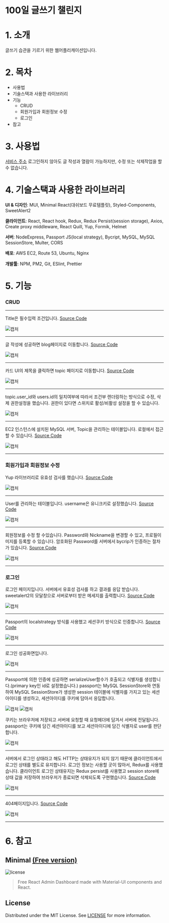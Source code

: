 # 100일 글쓰기 챌린지

# 1. 소개
  글쓰기 습관을 기르기 위한 웹어플리캐이션입니다.  
# 2. 목차
* 사용법
* 기술스택과 사용한 라이브러리
* 기능
  * CRUD
  * 회원가입과 회원정보 수정
  * 로그인
* 참고
# 3. 사용법
[서비스 주소](http://dotolee9.com)
로그인하지 않아도 글 작성과 열람이 가능하지만, 수정 또는 삭제작업을 할 수 없습니다.
# 4. 기술스택과 사용한 라이브러리
**UI & 디자인**: MUI, Minimal React(대쉬보드 무료템플릿), Styled-Components, SweetAlert2

**클라이언트**: React, React hook, Redux, Redux Persist(session storage), Axios, Create proxy middleware, React Quill, Yup, Formik, Helmet

**서버**: NodeExpress, Passport JS(local strategy), Bycript, MySQL, MySQL SessionStore, Multer, CORS

**배포**: AWS EC2, Route 53, Ubuntu, Nginx

**개발툴**: NPM, PM2, Git, ESlint, Prettier
# 5. 기능
### CRUD
---

Title은 필수입력 조건입니다. [Source Code](https://github.com/nambook445/react_----/blob/master/server/client/src/pages/Paper.js)


![캡처](https://user-images.githubusercontent.com/94095336/168008299-f089fd99-7761-407b-b519-e30b0bf5907f.png)

---

글 작성에 성공하면 blog페이지로 이동합니다. [Source Code](https://github.com/nambook445/react_----/blob/master/server/client/src/pages/Blog.js)

![캡처](https://user-images.githubusercontent.com/94095336/168008296-76dece0c-52c2-4031-b377-bd4c2b6f8740.png)

---

카드 UI의 제목을 클릭하면 topic 페이지로 이동합니다. [Source Code](https://github.com/nambook445/react_----/blob/master/server/client/src/pages/Topic.js)

![캡처](https://user-images.githubusercontent.com/94095336/168008291-936bea72-ecd5-4ab8-89d0-ee8abebd4993.png)

---

topic.user_id와 users.id의 일치여부에 따라서 조건부 렌더링하는 방식으로 수정, 삭제 권한설정을 했습니다.
권한이 있다면 스위치로 활성/비활성 설정을 할 수 있습니다.

![캡처](https://user-images.githubusercontent.com/94095336/168008287-bd4f649e-8f09-45e4-b676-3a6ff45f9460.png)

---

EC2 인스턴스에 설치된 MySQL 서버, Topic을 관리하는 테이블입니다. 로컬에서 접근할 수 있습니다. [Source Code](https://github.com/nambook445/react_----/blob/master/server/Router/api.js)

![캡처](https://user-images.githubusercontent.com/94095336/168023762-7865c29b-c25f-40c2-b6e2-7d715be5d9d2.png)

---

### 회원가입과 회원정보 수정

Yup 라이브러리로 유효성 검사를 했습니다. [Source Code](https://github.com/nambook445/react_----/blob/master/server/client/src/sections/authentication/register/RegisterForm.js)

![캡처](https://user-images.githubusercontent.com/94095336/168008285-aa5fb745-239e-48ad-b283-67b96530e728.png)

---

User를 관리하는 테이블입니다. username은 유니크키로 설정했습니다. [Source Code](https://github.com/nambook445/react_----/blob/master/server/Router/user.js)

![캡처](https://user-images.githubusercontent.com/94095336/168023756-41ee74e6-b2ed-47ba-94b6-7124988976f4.png)

---

회원정보를 수정 할 수있습니다. Password와 Nickname을 변경할 수 있고, 프로필이미지를 등록할 수 있습니다. 암호화된 Password를 서버에서 bycrip가 인증하는 절차가 있습니다. [Source Code](https://github.com/nambook445/react_----/blob/master/server/Router/user.js)

![캡처](https://user-images.githubusercontent.com/94095336/168008286-2f68787b-9303-400d-8413-0d5afd42f3ef.png)

---
### 로그인

로그인 페이지입니다. 서버에서 유효성 검사를 하고 결과를 응답 받습니다. sweetalert2의 모달창으로 서버로부터 받은 메세지를 출력합니다.  [Source Code](https://github.com/nambook445/react_----/blob/master/server/client/src/pages/Login.js)

![캡처](https://user-images.githubusercontent.com/94095336/168008294-30f394a5-13ce-45e6-a4e8-2b270b2832d2.png)

---
Passport의 localstrategy 방식를 사용했고 세션쿠키 방식으로 인증합니다. [Source Code](https://github.com/nambook445/react_----/blob/master/server/main.js)

![캡처](https://user-images.githubusercontent.com/94095336/168008282-40cc9291-77bc-4b44-aba7-db36284f310b.png)

---

로그인 성공화면입니다.

![캡처](https://user-images.githubusercontent.com/94095336/168008276-5b9ff73b-ac92-4ce8-ac6f-167391aeb84d.png)

---

Passport에 의한 인증에 성공하면 serializeUser함수가 호출되고 식별자를 생성합니다.(primary key인 id로 설정했습니다.) passport는 MySQL SessionStore와 연동하여  MySQL SessionStore가 생성한 session 테이블에 식별자를 가지고 있는 세션아이디를 생성하고, 세션아이디를 쿠키에 담아서 응답합니다. 

![캡처](https://user-images.githubusercontent.com/94095336/168037324-8cb4e120-6f27-4c18-b178-c1a7898b1fde.png)
![캡처](
https://user-images.githubusercontent.com/94095336/168037341-fd452793-9b07-409d-ac81-6ce178615f92.png)

쿠키는 브라우저에 저장되고 서버에 요청할 때 요청헤더에 담겨서 서버에 전달됩니다.
passport는 쿠키에 담긴 세션아이디를 보고 세션아이디에 담긴 식별자로 user를 판단합니다.

![캡처](https://user-images.githubusercontent.com/94095336/168037339-49c6b0de-a96a-4015-997e-91be7e183748.png)

---

서버에서 로그인 상태라고 해도 HTTP는 상태유지가 되지 않기 때문에 클라이언트에서 로그인 상태를 별도로 유지합니다.
로그인 정보는 사용할 곳이 많아서, Redux를 사용했습니다. 클라이언트 로그인 상태유지는 Redux persist를 사용했고 session store에 상태 값을 저장하여 브라우저가 종료되면 삭제되도록 구현했습니다.
[Source Code](https://github.com/nambook445/react_----/tree/master/server/client/src/redux)

![캡처](https://user-images.githubusercontent.com/94095336/168037574-4514257d-9059-40bc-8894-735761763a61.png)

---

404페이지입니다. [Source Code](https://github.com/nambook445/react_----/blob/master/server/client/src/pages/Page404.js)

![캡처](https://user-images.githubusercontent.com/94095336/168044801-0846d971-3f96-47a4-9b56-1445f2f2b7cf.png)

---
# 6. 참고

## Minimal [(Free version)](https://minimal-kit-react.vercel.app/)

![license](https://img.shields.io/badge/license-MIT-blue.svg)

> Free React Admin Dashboard made with Material-UI components and React.

## License

Distributed under the MIT License. See [LICENSE](https://github.com/minimal-ui-kit/minimal.free/blob/main/LICENSE.md) for more information.

